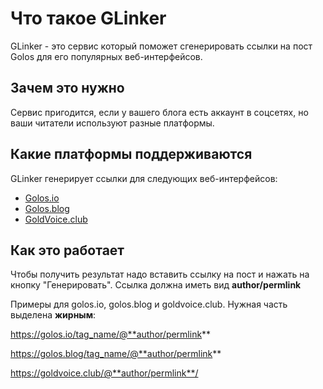 # Что такое GLinker

GLinker - это сервис который поможет сгенерировать ссылки на пост Golos для
его популярных веб-интерфейсов.

## Зачем это нужно

Сервис пригодится, если у вашего блога есть аккаунт в соцсетях, но ваши читатели
используют разные платформы.

## Какие платформы поддерживаются

GLinker генерирует ссылки для следующих веб-интерфейсов:

* [Golos.io](https://golos.io/)
* [Golos.blog](https://golos.blog/)
* [GoldVoice.club](https://goldvoice.club/)

## Как это работает

Чтобы получить результат надо вставить ссылку на пост и нажать на кнопку "Генерировать".
Ссылка должна иметь вид **author/permlink**

Примеры для golos.io, golos.blog и goldvoice.club. Нужная часть выделена **жирным**:

https://golos.io/tag_name/@**author/permlink**

https://golos.blog/tag_name/@**author/permlink**

https://goldvoice.club/@**author/permlink**/
